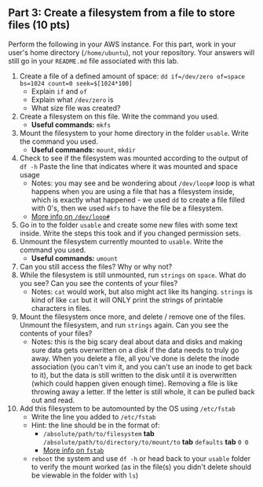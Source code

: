 ## Part 3: Create a filesystem from a file to store files (10 pts)

Perform the following in your AWS instance.  For this part, work in your user's home directory (`/home/ubuntu`), not your repository.  Your answers will still go in your `README.md` file associated with this lab.

1. Create a file of a defined amount of space: `dd if=/dev/zero of=space bs=1024 count=0 seek=$[1024*100]`
   - Explain `if` and `of`
   - Explain what `/dev/zero` is
   - What size file was created?
2. Create a filesystem on this file.  Write the command you used.
   - **Useful commands:** `mkfs`
3. Mount the filesystem to your home directory in the folder `usable`.  Write the command you used.
   - **Useful commands:** `mount`, `mkdir`
4. Check to see if the filesystem was mounted according to the output of `df -h`  Paste the line that indicates where it was mounted and space usage
   - Notes: you may see and be wondering about `/dev/loop#`  loop is what happens when you are using a file that has a filesystem inside, which is exactly what happened - we used `dd` to create a file filled with 0's, then we used `mkfs` to have the file be a filesystem.
   - [More info on `/dev/loop#`](https://en.wikipedia.org/wiki/Loop_device)
5. Go in to the folder `usable` and create some new files with some text inside.  Write the steps this took and if you changed permission sets.
6. Unmount the filesystem currently mounted to `usable`.  Write the command you used.
   - **Useful commands:** `umount`
7. Can you still access the files?  Why or why not?
8. While the filesystem is still unmounted, run `strings` on `space`.  What do you see?  Can you see the contents of your files?
   - Notes: `cat` would work, but also might act like its hanging.  `strings` is kind of like `cat` but it will ONLY print the strings of printable characters in files.
9. Mount the filesystem once more, and delete / remove one of the files.  Unmount the filesystem, and run `strings` again.  Can you see the contents of your files?
   - Notes: this is the big scary deal about data and disks and making sure data gets overwritten on a disk if the data needs to truly go away.  When you delete a file, all you've done is delete the inode association (you can't vim it, and you can't use an inode to get back to it), but the data is still written to the disk until it is overwritten (which could happen given enough time).  Removing a file is like throwing away a letter.  If the letter is still whole, it can be pulled back out and read.
10. Add this filesystem to be automounted by the OS using `/etc/fstab`  
      - Write the line you added to `/etc/fstab`
      - Hint: the line should be in the format of:
         - `/absolute/path/to/filesystem` **tab** `/absolute/path/to/directory/to/mount/to` **tab** `defaults` **tab** `0 0`
         - [More info on `fstab`](https://en.wikipedia.org/wiki/Fstab)
      - `reboot` the system and use `df -h` or head back to your `usable` folder to verify the mount worked (as in the file(s) you didn't delete should be viewable in the folder with `ls`)
